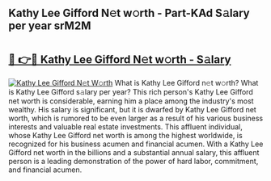 ## Kathy Lee Gifford N𝚎t w𝚘rth - Part-KAd S𝚊lary per year srM2M

# <h2><a href="http://gc0cc79.nevu.top/?p=Kathy+Lee+Gifford">🔗 👉🔴 Kathy Lee Gifford N𝚎t w𝚘rth - S𝚊lary</a></h2>

[![Kathy Lee Gifford N𝚎t W𝚘rth](https://i.imgur.com/Oavwk0R.jpeg)](http://gc0cc79.nevu.top/?p=Kathy+Lee+Gifford)
What is Kathy Lee Gifford n𝚎t w𝚘rth? What is Kathy Lee Gifford s𝚊lary per year?
This rich person's Kathy Lee Gifford net worth is considerable, earning him a place among the industry's most wealthy. His salary is significant, but it is dwarfed by Kathy Lee Gifford net worth, which is rumored to be even larger as a result of his various business interests and valuable real estate investments. This affluent individual, whose Kathy Lee Gifford net worth is among the highest worldwide, is recognized for his business acumen and financial acumen. With a Kathy Lee Gifford net worth in the billions and a substantial annual salary, this affluent person is a leading demonstration of the power of hard labor, commitment, and financial acumen.
